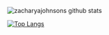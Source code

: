 ![zacharyajohnsons github stats](https://github-readme-stats.vercel.app/api?username=zacharyajohnson&count_private=true)

[![Top Langs](<https://github-readme-stats.vercel.app/api/top-langs/?username=zacharyajohnson&langs_count=10&layout-compact&hide=javascript,html,Vim script>)](https://github.com/anuraghazra/github-readme-stats)


